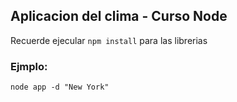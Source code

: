 ## Aplicacion del clima - Curso Node

Recuerde ejecular ```npm install``` para las librerias

### Ejmplo:
```
node app -d "New York"

```
